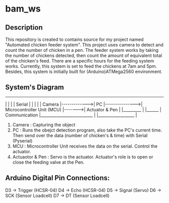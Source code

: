 # bam_ws

## Description
This repository is created to contains source for my project named "Automated chicken feeder system". This project uses camera to detect and count the number of chicken in a pen. The feeder system works by taking the number of chickens detected, then count the amount of equivalent total of the chicken's feed. There are a specific hours for the feeding system works. Currently, this system is set to feed the chickens at 7am and 5pm. Besides, this system is initially built for (Arduino)ATMega2560 environment.
 
## System's Diagram
  __________                _______                  ____________________________          ___________________
 |          |              |       |    Serial      |                            |        |                   |
 |  Camera  |------------->|  PC   |--------------->| Microcontroller Unit (MCU) |------->| Actuator & Pen    |
 |_________ |              |______ | Communication  |__________________________  |        |__________________ |

1.  Camera          : Capturing the object
2.  PC              : Runs the obejct detection program, also take the PC's current time. Then send over the data (number of chicken's & time) with Serial (Pyserial)
3.  MCU             : Microcontroller Unit receives the data on the serial. Control the actuator.
4.  Actuaotor & Pen : Servo is the actuator. Actuator's role is to open or close the feeding valve at the Pen. 

## Arduino Digital Pin Connections:
D3   ->  Trigger (HCSR-04)
D4   ->  Echo    (HCSR-04)
D5   ->  Signal  (Servo)
D6   ->  SCK     (Sensor Loadcell) 
D7   ->  DT      (Sensor Loadcell)

